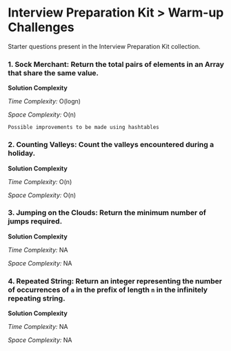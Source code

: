 # Interview Preparation Kit > Warm-up Challenges

Starter questions present in the Interview Preparation Kit collection.

### 1. Sock Merchant: Return the total pairs of elements in an Array that share the same value.

**Solution Complexity**

*Time Complexity:* O(logn)

*Space Complexity:* O(n)

`Possible improvements to be made using hashtables`

### 2. Counting Valleys: Count the valleys encountered during a holiday.

**Solution Complexity**

*Time Complexity:* O(n)

*Space Complexity:* O(n)

### 3. Jumping on the Clouds: Return the minimum number of jumps required.

**Solution Complexity**

*Time Complexity:* NA

*Space Complexity:* NA

### 4. Repeated String: Return an integer representing the number of occurrences of `a` in the prefix of length `n` in the infinitely repeating string.

**Solution Complexity**

*Time Complexity:* NA

*Space Complexity:* NA
